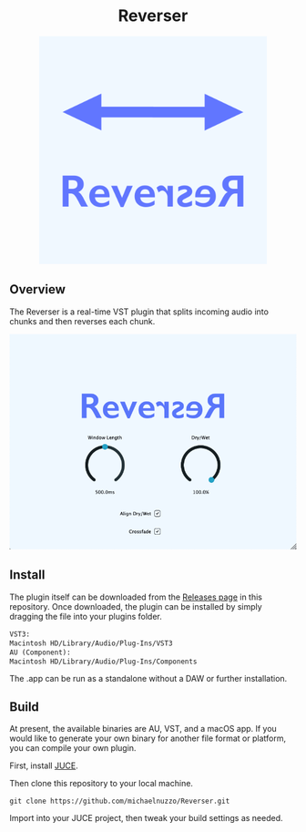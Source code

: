 <div  align="center">

# Reverser

<img width="400px" src="docs/imgs/reverser logo 2.png">

</div>

## Overview

The Reverser is a real-time VST plugin that splits incoming audio into chunks and then reverses each chunk.

<img width="600px" src="docs/imgs/screenshot.png">



## Install

The plugin itself can be downloaded from the [Releases page](https://github.com/michaelnuzzo/Reverser/releases) in this repository. Once downloaded, the plugin can be installed by simply dragging the file into your plugins folder. 

```
VST3:
Macintosh HD/Library/Audio/Plug-Ins/VST3
AU (Component):
Macintosh HD/Library/Audio/Plug-Ins/Components

```
The .app can be run as a standalone without a DAW or further installation.

## Build

At present, the available binaries are AU, VST, and a macOS app. If you would like to generate your own binary for another file format or platform, you can compile your own plugin.

First, install [JUCE](https://juce.com/get-juce/download).

Then clone this repository to your local machine.

```
git clone https://github.com/michaelnuzzo/Reverser.git
```

Import into your JUCE project, then tweak your build settings as needed.
